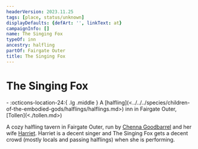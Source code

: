 ```yaml
---
headerVersion: 2023.11.25
tags: [place, status/unknown]
displayDefaults: {defArt: '', linkText: at}
campaignInfo: []
name: The Singing Fox
typeOf: inn
ancestry: halfling
partOf: Fairgate Outer
title: The Singing Fox
---
```

# The Singing Fox
<div class="grid cards ext-narrow-margin ext-one-column" markdown>
-    :octicons-location-24:{ .lg .middle } A [halfling](<../../../species/children-of-the-embodied-gods/halflings/halflings.md>) inn in Fairgate Outer, [Tollen](<./tollen.md>)  
</div>


A cozy halfling tavern in Fairgate Outer, run by [Chenna Goodbarrel](<../../../people/halflings/chenna-goodbarrel.md>) and her wife [Harriet](<../../../people/halflings/harriet-goodbarrel.md>). Harriet is a decent singer and The Singing Fox gets a decent crowd (mostly locals and passing halflings) when she is performing. 